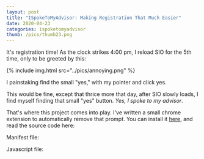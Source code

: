 ```yaml
---
layout: post
title: "ISpokeToMyAdvisor: Making Registration That Much Easier"
date: 2020-04-23
categories: ispoketomyadvisor
thumb: /pics/thumb23.png
---
```


It's registration time! As the clock strikes 4:00 pm, I reload SIO for the 5th
time, only to be greeted by this:

{% include img.html src="../pics/annoying.png" %}

I painstaking find the small "yes," with my pointer and click yes.

This would be fine, except that thrice more that day, after SIO
slowly loads, I find myself finding that small "yes" button. _Yes, I spoke to
my advisor_.

That's where this project comes into play. I've written a small chrome extension
to automatically remove that prompt. You can install it [here](https://chrome.google.com/webstore/detail/ispoketomyadvisor/knodacmfoanaakoabhbllefgngkmdfkk),
and read the source code here:

Manifest file:
<script src="https://gist.github.com/J3698/f084cdea87d57aa8c8e860dbfbcbe206.js"></script>

Javascript file:
<script src="https://gist.github.com/J3698/818556315c0c27de8aeb21ac615a7a6c.js"></script>
